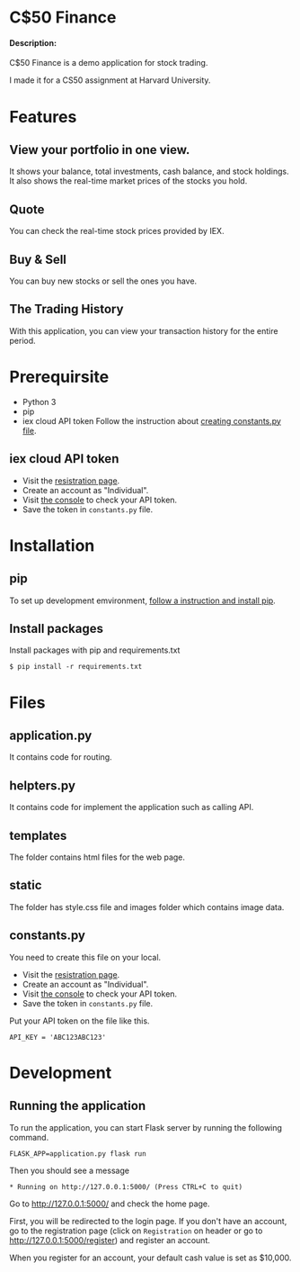 # C$50 Finance

#### Description:

C$50 Finance is a demo application for stock trading.

I made it for a CS50 assignment at Harvard University.


# Features

## View your portfolio in one view.

It shows your balance, total investments, cash balance, and stock holdings. It also shows the real-time market prices of the stocks you hold.

## Quote

You can check the real-time stock prices provided by IEX.

## Buy & Sell

You can buy new stocks or sell the ones you have.

## The Trading History

With this application, you can view your transaction history for the entire period.


# Prerequirsite

- Python 3
- pip
- iex cloud API token
Follow the instruction about [creating constants.py file](##constants.py).
## iex cloud API token
- Visit the [resistration page](https://iexcloud.io/cloud-login#/register/).
- Create an account as "Individual".
- Visit [the console](https://iexcloud.io/console/tokens) to check your API token.
- Save the token in `constants.py` file.


# Installation

## pip
To set up development emvironment, [follow a instruction and install pip](https://pip.pypa.io/en/stable/installation/).

## Install packages
Install packages with pip and requirements.txt

```
$ pip install -r requirements.txt
```

# Files
## application.py
It contains code for routing.

## helpters.py
It contains code for implement the application such as calling API.

## templates
The folder contains html files for the web page.

## static
The folder has style.css file and images folder which contains image data.

## constants.py
You need to create this file on your local. 

- Visit the [resistration page](https://iexcloud.io/cloud-login#/register/).
- Create an account as "Individual".
- Visit [the console](https://iexcloud.io/console/tokens) to check your API token.
- Save the token in `constants.py` file.

Put your API token on the file like this.
```
API_KEY = 'ABC123ABC123'
```


# Development

## Running the application
To run the application, you can start Flask server by running the following command.

```
FLASK_APP=application.py flask run
```

Then you should see a message

```
* Running on http://127.0.0.1:5000/ (Press CTRL+C to quit)
```

Go to http://127.0.0.1:5000/ and check the home page.

First, you will be redirected to the login page.
If you don't have an account, go to the registration page (click on `Registration` on header or go to http://127.0.0.1:5000/register)  and register an account.

When you register for an account, your default cash value is set as $10,000.